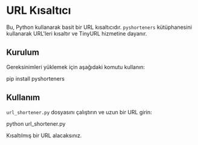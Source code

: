 # URL Kısaltıcı

Bu, Python kullanarak basit bir URL kısaltıcıdır. `pyshorteners` kütüphanesini kullanarak URL'leri kısaltır ve TinyURL hizmetine dayanır.

## Kurulum

Gereksinimleri yüklemek için aşağıdaki komutu kullanın:

pip install pyshorteners


## Kullanım

`url_shortener.py` dosyasını çalıştırın ve uzun bir URL girin:

python url_shortener.py


Kısaltılmış bir URL alacaksınız.
